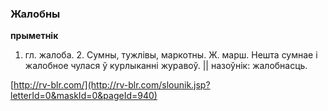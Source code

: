 ### Жалобны
**прыметнік**

1. гл. жалоба. 2. Сумны, тужлівы, маркотны. Ж. марш. Нешта сумнае і жалобное чулася ў курлыканні журавоў. || назоўнік: жалобнасць.

<a rel="author">[http://rv-blr.com/](http://rv-blr.com/slounik.jsp?letterId=0&maskId=0&pageId=940)</a>
